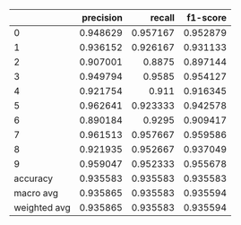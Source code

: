 |              |   precision |   recall |   f1-score |
|:-------------|------------:|---------:|-----------:|
| 0            |    0.948629 | 0.957167 |   0.952879 |
| 1            |    0.936152 | 0.926167 |   0.931133 |
| 2            |    0.907001 | 0.8875   |   0.897144 |
| 3            |    0.949794 | 0.9585   |   0.954127 |
| 4            |    0.921754 | 0.911    |   0.916345 |
| 5            |    0.962641 | 0.923333 |   0.942578 |
| 6            |    0.890184 | 0.9295   |   0.909417 |
| 7            |    0.961513 | 0.957667 |   0.959586 |
| 8            |    0.921935 | 0.952667 |   0.937049 |
| 9            |    0.959047 | 0.952333 |   0.955678 |
| accuracy     |    0.935583 | 0.935583 |   0.935583 |
| macro avg    |    0.935865 | 0.935583 |   0.935594 |
| weighted avg |    0.935865 | 0.935583 |   0.935594 |